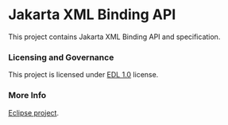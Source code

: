 # Jakarta XML Binding API

This project contains Jakarta XML Binding API and specification.

### Licensing and Governance

This project is licensed under [EDL 1.0](LICENSE.md) license.

### More Info

[Eclipse project](https://projects.eclipse.org/projects/ee4j.jaxb).

